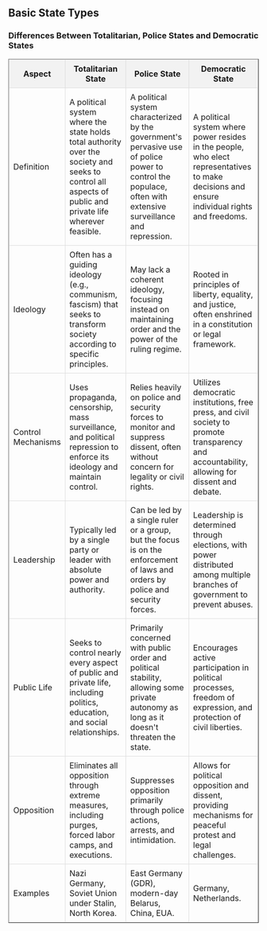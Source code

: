 <!DOCTYPE html>
<html lang="en">
<head>
  <meta charset="UTF-8">
  <meta name="viewport" content="width=device-width, initial-scale=1.0">
<title>Basic State Types</title>
<style>
    table {
      width: 100%;
      border-collapse: collapse;
    }
    th, td {
      border: 1px solid #ddd;
      padding: 8px;
    }
    th {
      background-color: #f2f2f2;
    }
</style>
</head>
<body>

<h2>Basic State Types</h2>

<h3>Differences Between Totalitarian, Police States and Democratic States</h3>

<table border="1">
  <tr>
    <th>Aspect</th>
    <th>Totalitarian State</th>
    <th>Police State</th>
    <th>Democratic State</th>
  </tr>
  <tr>
    <td>Definition</td>
    <td>A political system where the state holds total authority over the society and seeks to control all aspects of public and private life wherever feasible.</td>
    <td>A political system characterized by the government's pervasive use of police power to control the populace, often with extensive surveillance and repression.</td>
    <td>A political system where power resides in the people, who elect representatives to make decisions and ensure individual rights and freedoms.</td>
  </tr>
  <tr>
    <td>Ideology</td>
    <td>Often has a guiding ideology (e.g., communism, fascism) that seeks to transform society according to specific principles.</td>
    <td>May lack a coherent ideology, focusing instead on maintaining order and the power of the ruling regime.</td>
    <td>Rooted in principles of liberty, equality, and justice, often enshrined in a constitution or legal framework.</td>
  </tr>
  <tr>
    <td>Control Mechanisms</td>
    <td>Uses propaganda, censorship, mass surveillance, and political repression to enforce its ideology and maintain control.</td>
    <td>Relies heavily on police and security forces to monitor and suppress dissent, often without concern for legality or civil rights.</td>
    <td>Utilizes democratic institutions, free press, and civil society to promote transparency and accountability, allowing for dissent and debate.</td>
  </tr>
  <tr>
    <td>Leadership</td>
    <td>Typically led by a single party or leader with absolute power and authority.</td>
    <td>Can be led by a single ruler or a group, but the focus is on the enforcement of laws and orders by police and security forces.</td>
    <td>Leadership is determined through elections, with power distributed among multiple branches of government to prevent abuses.</td>
  </tr>
  <tr>
    <td>Public Life</td>
    <td>Seeks to control nearly every aspect of public and private life, including politics, education, and social relationships.</td>
    <td>Primarily concerned with public order and political stability, allowing some private autonomy as long as it doesn't threaten the state.</td>
    <td>Encourages active participation in political processes, freedom of expression, and protection of civil liberties.</td>
  </tr>
  <tr>
    <td>Opposition</td>
    <td>Eliminates all opposition through extreme measures, including purges, forced labor camps, and executions.</td>
    <td>Suppresses opposition primarily through police actions, arrests, and intimidation.</td>
    <td>Allows for political opposition and dissent, providing mechanisms for peaceful protest and legal challenges.</td>
  </tr>
  <tr>
    <td>Examples</td>
    <td>Nazi Germany, Soviet Union under Stalin, North Korea.</td>
    <td>East Germany (GDR), modern-day Belarus, China, EUA.</td>
    <td>Germany, Netherlands.</td>
  </tr>
</table>

</body>
</html>